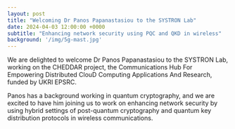 ```yaml
---
layout: post
title: "Welcoming Dr Panos Papanastasiou to the SYSTRON Lab"
date: 2024-04-03 12:00:00 +0000
subtitle: "Enhancing network security using PQC and QKD in wireless"
background: '/img/5g-mast.jpg'
---
```


We are delighted to welcome Dr Panos Papanastasiou to the SYSTRON Lab, working on the CHEDDAR project, the Communications Hub For Empowering Distributed ClouD Computing Applications And Research, funded by UKRI EPSRC.

Panos has a background working in quantum cryptography, and we are excited to have him joining us to work on enhancing network security by using hybrid settings of post-quantum cryptography and quantum key distribution protocols in wireless communications.